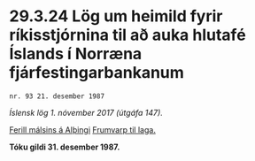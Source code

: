 # 29.3.24 Lög um heimild fyrir ríkisstjórnina til að auka hlutafé Íslands í Norræna fjárfestingarbankanum

`nr. 93 21. desember 1987`

_Íslensk lög 1. nóvember 2017 (útgáfa 147)._

[Ferill málsins á Alþingi](https://www.althingi.is/thingstorf/thingmalalistar-eftir-thingum/ferill/?ltg=110&mnr=70)
[Frumvarp til laga.](https://www.althingi.is/altext/110/s/pdf/0073.pdf)

**Tóku gildi 31. desember 1987.**

